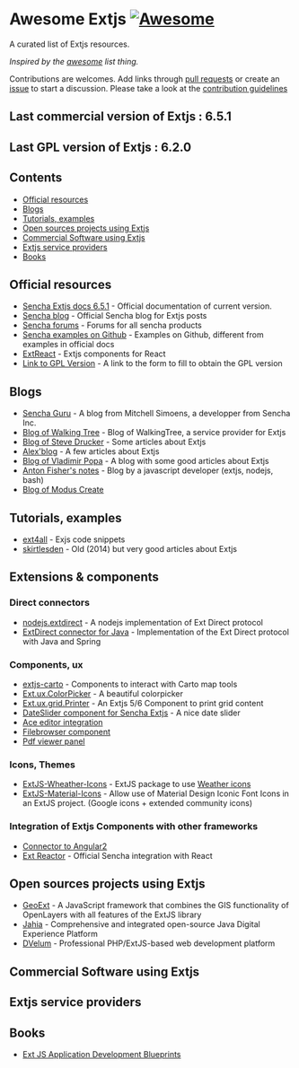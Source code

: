 # Awesome Extjs [![Awesome](https://cdn.rawgit.com/sindresorhus/awesome/d7305f38d29fed78fa85652e3a63e154dd8e8829/media/badge.svg)](https://github.com/sindresorhus/awesome)

A curated list of Extjs resources.

*Inspired by the [awesome](https://github.com/sindresorhus/awesome) list thing.*

Contributions are welcomes. Add links through [pull requests](https://github.com/abenhamdine/awesome-extjs/pulls) or create an [issue](https://github.com/abenhamdine/awesome-extjs/issues) to start a discussion. Please take a look at the [contribution guidelines](CONTRIBUTING.md)

## Last commercial version of Extjs : 6.5.1
## Last GPL version of Extjs : 6.2.0

## Contents

- [Official resources](#official-resources)
- [Blogs](#Blogs)
- [Tutorials, examples](#tutorials,-examples)
- [Open sources projects using Extjs](#open-sources-projects-using-extjs)
- [Commercial Software using Extjs](#commercial-software-using-extjs)
- [Extjs service providers](#extjs-service-providers)
- [Books](#books)

## Official resources

* [Sencha Extjs docs 6.5.1](http://docs.sencha.com/extjs/6.5.1/index.html) - Official documentation of current version.
* [Sencha blog](https://www.sencha.com/blog/category/sencha-ext-js) - Official Sencha blog for Extjs posts
* [Sencha forums](https://www.sencha.com/forum) - Forums for all sencha products
* [Sencha examples on Github](https://github.com/sencha-extjs-examples) - Examples on Github, different from examples in official docs
* [ExtReact](https://www.sencha.com/products/extreact/#app) - Extjs components for React
* [Link to GPL Version](https://www.sencha.com/legal/gpl/) - A link to the form to fill to obtain the GPL version

## Blogs

* [Sencha Guru](https://sencha.guru/) - A blog from Mitchell Simoens, a developper from Sencha Inc.
* [Blog of Walking Tree](https://walkingtree.tech/index.php/blog) - Blog of WalkingTree, a service provider for Extjs
* [Blog of Steve Drucker](https://druckit.wordpress.com/) - Some articles about Extjs
* [Alex'blog](https://abarre.wordpress.com/) - A few articles about Extjs
* [Blog of Vladimir Popa](http://vadimpopa.com/) - A blog with some good articles about Extjs
* [Anton Fisher's notes](https://antonfisher.com/) - Blog by a javascript developer (extjs, nodejs, bash)
* [Blog of Modus Create](http://moduscreate.com/category/sencha/)

## Tutorials, examples

* [ext4all](https://ext4all.com/) - Exjs code snippets
* [skirtlesden](http://skirtlesden.com/articles/) - Old (2014) but very good articles about Extjs

## Extensions & components

### Direct connectors
* [nodejs.extdirect](https://github.com/jurisv/nodejs.extdirect) - A nodejs implementation of Ext Direct protocol
* [ExtDirect connector for Java](https://github.com/ralscha/extdirectspring) - Implementation of the Ext Direct protocol with Java and Spring

### Components, ux

* [extjs-carto](https://github.com/CrestoneDigital/extjs-carto) - Components to interact with Carto map tools
* [Ext.ux.ColorPicker](https://github.com/sw4/Ext.ux.ColorPicker) - A beautiful colorpicker
* [Ext.ux.grid.Printer](https://github.com/Arhia/Ext.ux.grid.Printer) - An Extjs 5/6 Component to print grid content
* [DateSlider component for Sencha Extjs](https://github.com/OhmzTech/extjs-dateslider) - A nice date slider
* [Ace editor integration](https://github.com/cadorn/ace-extjs)
* [Filebrowser component](https://github.com/revolunet/Ext.ux.filebrowser)
* [Pdf viewer panel](https://github.com/SunboX/ext_ux_pdf_panel)

### Icons, Themes

* [ExtJS-Wheather-Icons](https://github.com/RichardStyles/ExtJS-Weather-Icons) - ExtJS package to use [Weather icons](https://erikflowers.github.io/weather-icons/)
* [ExtJS-Material-Icons](https://github.com/RichardStyles/ExtJS-Material-Icons) - Allow use of Material Design Iconic Font Icons in an ExtJS project. (Google icons + extended community icons)

### Integration of Extjs Components with other frameworks

* [Connector to Angular2](https://github.com/mgusmano/angular2-extjs)
* [Ext Reactor](https://github.com/sencha/extjs-reactor) - Official Sencha integration with React

## Open sources projects using Extjs

* [GeoExt](https://github.com/geoext/geoext3) - A JavaScript framework that combines the GIS functionality of OpenLayers with all features of the ExtJS library
* [Jahia](https://github.com/Jahia) - Comprehensive and integrated open-source Java Digital Experience Platform
* [DVelum](https://github.com/dvelum/dvelum) - Professional PHP/ExtJS-based web development platform

## Commercial Software using Extjs

## Extjs service providers

## Books

* [Ext JS Application Development Blueprints](https://www.packtpub.com/web-development/ext-js-application-development-blueprints)

